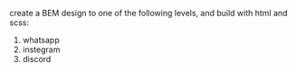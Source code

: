 create a BEM design to one of the following levels, and build with html and scss:
1) whatsapp
2) instegram
3) discord

